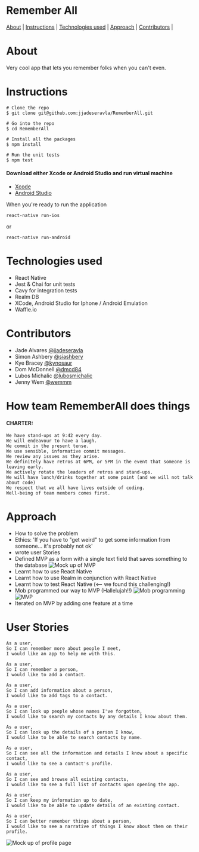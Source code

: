 # Remember All

[About](#About) | [Instructions](#Instructions) | [Technologies used](#Technologies-used) | [Approach](#Approach) | [Contributors](#Contributors) |


# About

Very cool app that lets you remember folks when you can't even.

# Instructions

```
# Clone the repo
$ git clone git@github.com:jjadeseravla/RememberAll.git

# Go into the repo
$ cd RememberAll

# Install all the packages
$ npm install

# Run the unit tests
$ npm test
```

#### Download either Xcode or Android Studio and run virtual machine
- [Xcode](https://itunes.apple.com/gb/app/xcode/id497799835?mt=12)
- [Android Studio](https://developer.android.com/studio/index.html)

When you're ready to run the application
```
react-native run-ios
```
or
```
react-native run-android
```


# Technologies used
- React Native
- Jest & Chai for unit tests
- Cavy for integration tests
- Realm DB
- XCode, Android Studio for Iphone / Android Emulation
- Waffle.io


# Contributors

- Jade Alvares [@jjadeseravla](http://github.com/jjadeseravla)
- Simon Ashbery [@siashbery](http://github.com/siashbery)
- Kye Bracey [@kynosaur](http://github.com/kynosaur)
- Dom McDonnell   [@dmcd84](https://github.com/dmcd84)
- Lubos Michalic  [@lubosmichalic](https://github.com/lubosmichalic)
- Jenny Wem  [@wemmm](http://github.com/wemmm)

# How team RememberAll does things
#### CHARTER:
```
We have stand-ups at 9:42 every day.
We will endeavour to have a laugh.
We commit in the present tense.
We use sensible, informative commit messages.
We review any issues as they arise.
We definitely have retros at 6PM, or 5PM in the event that someone is leaving early.
We actively rotate the leaders of retros and stand-ups.
We will have lunch/drinks together at some point (and we will not talk about code)
We respect that we all have lives outside of coding.
Well-being of team members comes first.
```
# Approach

- How to solve the problem
- Ethics: 'If you have to "get weird" to get some information from someone... it's probably not ok'
- wrote user Stories
- Defined MVP as a form with a single text field that saves something to the database
![Mock up of MVP](https://user-images.githubusercontent.com/25978953/28678166-900400c8-72e7-11e7-919f-3211427a2e55.jpg)
- Learnt how to use React Native
- Learnt how to use Realm in conjunction with React Native
- Learnt how to test React Native (<-- we found this challenging!)
- Mob programmed our way to MVP (Hallelujah!!)
![Mob programming](https://user-images.githubusercontent.com/25978953/28678164-8ffac0c6-72e7-11e7-9020-3ef450d7fb0d.jpg)
![MVP](https://user-images.githubusercontent.com/25978953/28678167-900db488-72e7-11e7-86a1-1d3bb0333c1a.png)
- Iterated on MVP by adding one feature at a time

# User Stories
```
As a user,
So I can remember more about people I meet,
I would like an app to help me with this.

As a user,
So I can remember a person,
I would like to add a contact.

As a user,
So I can add information about a person,
I would like to add tags to a contact.

As a user,
So I can look up people whose names I've forgotten,
I would like to search my contacts by any details I know about them.

As a user,
So I can look up the details of a person I know,
I would like to be able to search contacts by name.

As a user,
So I can see all the information and details I know about a specific contact,
I would like to see a contact's profile.

As a user,
So I can see and browse all existing contacts,
I would like to see a full list of contacts upon opening the app.

As a user,
So I can keep my information up to date,
I would like to be able to update details of an existing contact.

As a user,
So I can better remember things about a person,
I would like to see a narrative of things I know about them on their profile.
```
![Mock up of profile page](https://user-images.githubusercontent.com/25978953/28678165-90039138-72e7-11e7-9b4e-c65f46998bd8.jpg)
